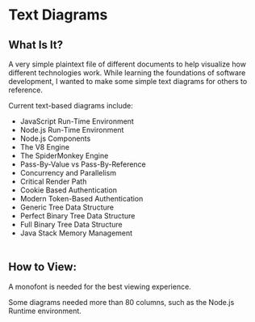 # Text Diagrams

## What Is It?

A very simple plaintext file of different documents to help visualize how different technologies work. While learning the foundations of software development, I wanted to make some simple text diagrams for others to reference.

Current text-based diagrams include:
- JavaScript Run-Time Environment
- Node.js Run-Time Environment
- Node.js Components
- The V8 Engine
- The SpiderMonkey Engine
- Pass-By-Value vs Pass-By-Reference
- Concurrency and Parallelism
- Critical Render Path
- Cookie Based Authentication
- Modern Token-Based Authentication
- Generic Tree Data Structure
- Perfect Binary Tree Data Structure
- Full Binary Tree Data Structure
- Java Stack Memory Management
<br><br>

## How to View:
A monofont is needed for the best viewing experience.

Some diagrams needed more than 80 columns, such as the Node.js Runtime environment.
